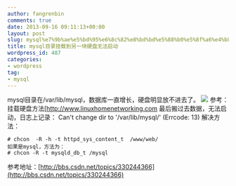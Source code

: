 ```yaml
---
author: fangrenbin
comments: true
date: 2013-09-16 09:11:13+00:00
layout: post
slug: mysql%e7%9b%ae%e5%bd%95%e6%8c%82%e8%bd%bd%e5%88%b0%e5%8f%a6%e4%b8%80%e5%9d%97%e7%a1%ac%e7%9b%98%e6%97%a0%e6%b3%95%e5%90%af%e5%8a%a8
title: mysql目录挂载到另一块硬盘无法启动
wordpress_id: 487
categories:
- wordpress
tag:
- mysql
---
```


mysql目录在/var/lib/mysql，数据库一直增长，硬盘明显放不进去了。
[![](http://frb.name/wp-content/uploads/2013/09/QQ截图20130916170825-300x118.png)](http://frb.name/wp-content/uploads/2013/09/QQ截图20130916170825.png)
参考：挂载硬盘方法[http://www.linuxhomenetworking.com
最后搬过去数据，无法启动，日志上记录：
Can't change dir to '/var/lib/mysql/' (Errcode: 13)
解决方法：

    
    
    # chcon  -R -h -t httpd_sys_content_t  /www/web/
    如果是mysql，方法为：
    # chcon -R -t mysqld_db_t /mysql
    


参考地址：[http://bbs.csdn.net/topics/330244366](http://bbs.csdn.net/topics/330244366)
